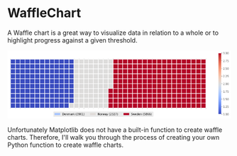 # WaffleChart
A Waffle chart is a great way to visualize data in relation to a whole or to highlight progress against a given threshold.

<p align="center">
  <img src="example.png" width="850" title="snapshot">
</p>

Unfortunately Matplotlib does not have a built-in function to create waffle charts. Therefore, I'll walk you through the
process of creating your own Python function to create waffle charts.
